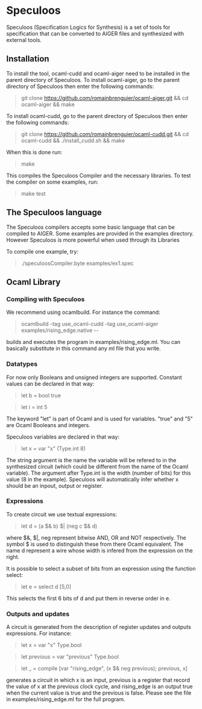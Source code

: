 # Speculoos

Speculoos (Specification Logics for Synthesis) is a set of tools for specification that can be converted to AIGER files and synthesized with external tools.

## Installation

To install the tool, ocaml-cudd and ocaml-aiger need to be installed in the parent directory of Speculoos.
To install ocaml-aiger, go to the parent directory of Speculoos then enter the following commands:
> git clone https://github.com/romainbrenguier/ocaml-aiger.git
> && cd ocaml-aiger 
> && make


To install ocaml-cudd, go to the parent directory of Speculoos then enter the following commands:
> git clone https://github.com/romainbrenguier/ocaml-cudd.git
> && cd ocaml-cudd
> && ./install_cudd.sh
> && make

When this is done run:
> make

This compiles the Speculoos Compiler and the necessary libraries.
To test the compiler on some examples, run:

> make test

## The Speculoos language
The Speculoos compilers accepts some basic language that can be compiled to AIGER.
Some examples are provided in the examples directory.
However Speculoos is more powerful when used through its Libraries

To compile one example, try:
> ./speculoosCompiler.byte examples/ex1.spec


## Ocaml Library
### Compiling with Speculoos

We recommend using ocamlbuild. For instance the command:
> ocamlbuild -tag use_ocaml-cudd -tag use_ocaml-aiger examples/rising_edge.native --

builds and executes the program in examples/rising_edge.ml.
You can basically substitute in this command any ml file that you write.

### Datatypes

For now only Booleans and unsigned integers are supported.
Constant values can be declared in that way:
> let b = bool true

> let i = int 5

The keyword "let" is part of Ocaml and is used for variables.
"true" and "5" are Ocaml Booleans and integers.

Speculoos variables are declared in that way:
> let x = var "x" (Type.int 8)

The string argument is the name the variable will be refered to in the synthesized circuit (which could be different from the name of the Ocaml variable).
The argument after Type.int is the width (number of bits) for this value (8 in the example).
Speculoos will automatically infer whether x should be an inpout, output or register.


### Expressions

To create circuit we use textual expressions:
> let d = (a $& b) $| (neg c $& d)

where $&, $|, neg represent bitwise AND, OR and NOT respectively.
The symbol $ is used to distinguish these from there Ocaml equivalent.
The name d represent a wire whose width is infered from the expression on the right.

It is possible to select a subset of bits from an expression using the function select:
> let e = select d [5,0]

This selects the first 6 bits of d and put them in reverse order in e.

### Outputs and updates

A circuit is generated from the description of register updates and outputs expressions.
For instance:
> let x = var "x" Type.bool 

> let previous = var "previous" Type.bool 

> let _ = compile [var "rising_edge", (x $& neg previous); previous, x]

generates a circuit in which x is an input, previous is a register that record the value of x at the previous clock cycle, and rising_edge is an output true when the current value is true and the previous is false.
Please see the file in examples/rising_edge.ml for the full program.
